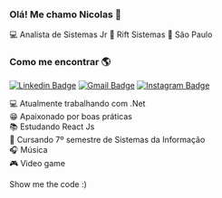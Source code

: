 ### Olá! Me chamo Nicolas 👋

💻 Analista de Sistemas Jr 🏢 Rift Sistemas 🏡 São Paulo

### Como me encontrar 🌎

[![Linkedin Badge](https://img.shields.io/badge/-NicolasRezende-blue?style=flat-square&logo=Linkedin&logoColor=white&link=https://www.linkedin.com/in/nicolas-rezende-4b02aa68/)](https://www.linkedin.com/in/nicolas-rezende-4b02aa68/)
[![Gmail Badge](https://img.shields.io/badge/-nicolassilva114@gmail.com-c14438?style=flat-square&logo=Gmail&logoColor=white&link=mailto:nicolassilva114@gmail.com)](mailto:nicolassilva114@gmail.com)
[![Instagram Badge](https://img.shields.io/badge/-Instagram-red?style=flat-square&logo=Instagram&logoColor=white&link=https://www.instagram.com/nicolas.rezendee/)](https://www.instagram.com/nicolas.rezendee/)

💻 Atualmente trabalhando com .Net <br>
😁 Apaixonado por boas práticas <br>
📚 Estudando React Js <br>
📕 Cursando 7º semestre de Sistemas da Informação <br>
🎧 Música <br>
🎮 Video game <br>

Show me the code :)
